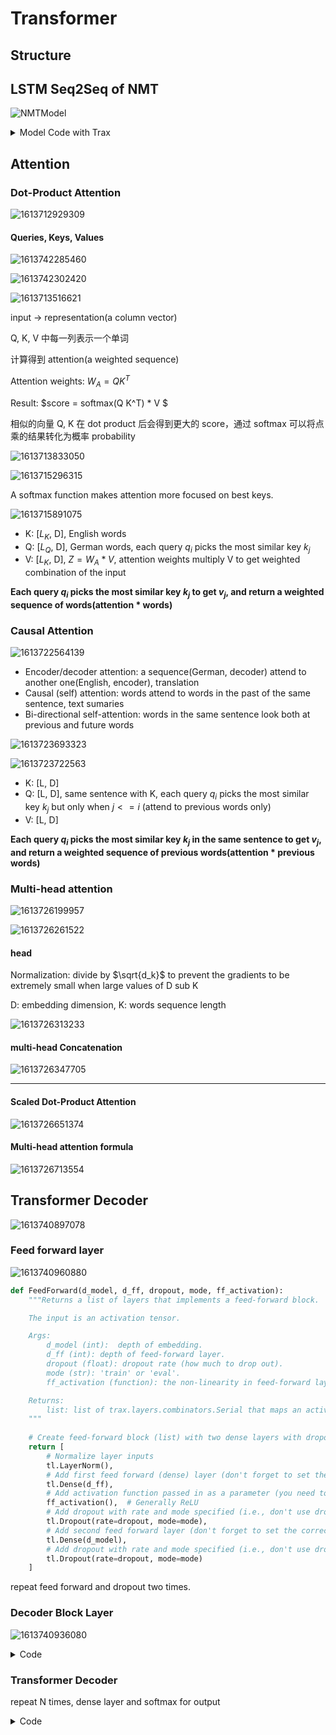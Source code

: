 # Transformer

## Structure





## LSTM Seq2Seq of NMT 

![NMTModel](images/NMTModel-1613742442123.png)

<details>
<summary>Model Code with Trax</summary>

``` python
def NMTAttn(input_vocab_size=33300,
    target_vocab_size=33300,
    d_model=1024,
    n_encoder_layers=2,
    n_decoder_layers=2,
    n_attention_heads=4,
    attention_dropout=0.0,
    mode='train'):
    """Returns an LSTM sequence-to-sequence model with attention.

    The input to the model is a pair (input tokens, target tokens), e.g.,
    an English sentence (tokenized) and its translation into German (tokenized).

    Args:
    input_vocab_size: int: vocab size of the input
    target_vocab_size: int: vocab size of the target
    d_model: int:  depth of embedding (n_units in the LSTM cell)
    n_encoder_layers: int: number of LSTM layers in the encoder
    n_decoder_layers: int: number of LSTM layers in the decoder after attention
    n_attention_heads: int: number of attention heads
    attention_dropout: float, dropout for the attention layer
    mode: str: 'train', 'eval' or 'predict', predict mode is for fast inference

    Returns:
    A LSTM sequence-to-sequence model with attention.
    """

    ### START CODE HERE (REPLACE INSTANCES OF `None` WITH YOUR CODE) ###

    # Step 0: call the helper function to create layers for the input encoder
    input_encoder = input_encoder_fn(input_vocab_size, d_model, n_encoder_layers)

    # Step 0: call the helper function to create layers for the pre-attention decoder
    pre_attention_decoder = pre_attention_decoder_fn(mode, target_vocab_size, d_model)

    # Step 1: create a serial network
    model = tl.Serial( 

    # Step 2: copy input tokens and target tokens as they will be needed later.
    tl.Select([0, 1, 0, 1]),

    # Step 3: run input encoder on the input and pre-attention decoder the target.
    tl.Parallel(input_encoder, pre_attention_decoder),

    # Step 4: prepare queries, keys, values and mask for attention.
    tl.Fn('PrepareAttentionInput', prepare_attention_input, n_out=4),

    # Step 5: run the AttentionQKV layer
    # nest it inside a Residual layer to add to the pre-attention decoder activations(i.e. queries)
    tl.Residual(tl.AttentionQKV(d_feature=d_model, n_heads=n_attention_heads, dropout=attention_dropout, mode=mode)),

    # Step 6: drop attention mask (i.e. index = None
    tl.Select([0, 2]),

    # Step 7: run the rest of the RNN decoder
    [tl.LSTM(d_model) for _ in range(n_encoder_layers)],

    # Step 8: prepare output by making it the right size
    tl.Dense(target_vocab_size),

    # Step 9: Log-softmax for output
    tl.LogSoftmax(axis=-1)
    )

	### END CODE HERE

	return model
```

</details>

## Attention

### Dot-Product Attention

![1613712929309](images/1613712929309.png)

#### Queries, Keys, Values

![1613742285460](images/1613742285460.png)

![1613742302420](images/1613742302420.png)

![1613713516621](images/1613713516621.png)

input -> representation(a column vector)

Q, K, V 中每一列表示一个单词

计算得到 attention(a weighted sequence)

Attention weights: $W_A = Q K^T$ 

Result: $score = softmax(Q K^T) * V $

相似的向量 Q, K 在 dot product 后会得到更大的 score，通过 softmax 可以将点乘的结果转化为概率 probability

![1613713833050](images/1613713833050.png)

![1613715296315](images/1613715296315.png)

A softmax function makes attention more focused on best keys.

![1613715891075](images/1613715891075.png)

- K: [$L_K$, D], English words
- Q: [$L_Q$, D], German words, each query $q_i$ picks the most similar key $k_j$
- V: [$L_K$, D],   $Z = W_A*V$, attention weights multiply V to get weighted combination of the input

**Each query $q_i$ picks the most similar key $k_j$ to get $v_j$, and return a weighted sequence of words(attention * words)**

### Causal Attention

![1613722564139](images/1613722564139.png)

- Encoder/decoder attention: a sequence(German, decoder) attend to another one(English, encoder), translation
- Causal (self) attention: words attend to words in the past of the same sentence, text sumaries
- Bi-directional self-attention: words in the same sentence look both at previous and future words

![1613723693323](images/1613723693323.png)

![1613723722563](images/1613723722563.png)

- K: [L, D]
- Q: [L, D], same sentence with K, each query $q_i$ picks the most similar key $k_j$ but only when $j <= i$ (attend to previous words only)
- V: [L, D]

**Each query $q_i$ picks the most similar key $k_j$ in the same sentence to get $v_j$, and return a weighted sequence of previous words(attention * previous words)**

### Multi-head attention

![1613726199957](images/1613726199957.png)

![1613726261522](images/1613726261522.png)

#### head

Normalization: divide by $\sqrt{d_k}$ to prevent the gradients to be extremely small when large values of D sub K

D: embedding dimension, K: words sequence length

![1613726313233](images/1613726313233.png)

#### multi-head Concatenation

![1613726347705](images/1613726347705.png)

****

#### Scaled Dot-Product Attention

![1613726651374](images/1613726651374.png)

#### Multi-head attention formula

![1613726713554](images/1613726713554.png)

## Transformer Decoder

![1613740897078](images/1613740897078.png)

### Feed forward layer

![1613740960880](images/1613740960880.png)

``` python
def FeedForward(d_model, d_ff, dropout, mode, ff_activation):
    """Returns a list of layers that implements a feed-forward block.

    The input is an activation tensor.

    Args:
        d_model (int):  depth of embedding.
        d_ff (int): depth of feed-forward layer.
        dropout (float): dropout rate (how much to drop out).
        mode (str): 'train' or 'eval'.
        ff_activation (function): the non-linearity in feed-forward layer.

    Returns:
        list: list of trax.layers.combinators.Serial that maps an activation tensor to an activation tensor.
    """
    
    # Create feed-forward block (list) with two dense layers with dropout and input normalized
    return [ 
        # Normalize layer inputs
        tl.LayerNorm(), 
        # Add first feed forward (dense) layer (don't forget to set the correct value for n_units)
        tl.Dense(d_ff), 
        # Add activation function passed in as a parameter (you need to call it!)
        ff_activation(),  # Generally ReLU
        # Add dropout with rate and mode specified (i.e., don't use dropout during evaluation)
        tl.Dropout(rate=dropout, mode=mode), 
        # Add second feed forward layer (don't forget to set the correct value for n_units)
        tl.Dense(d_model), 
        # Add dropout with rate and mode specified (i.e., don't use dropout during evaluation)
        tl.Dropout(rate=dropout, mode=mode) 
    ]
```

repeat feed forward and dropout two times.

### Decoder Block Layer

![1613740936080](images/1613740936080.png)

<details>
<summary>Code</summary>

``` python
def DecoderBlock(d_model, d_ff, n_heads,
                 dropout, mode, ff_activation):
    """Returns a list of layers that implements a Transformer decoder block.

    The input is an activation tensor.

    Args:
        d_model (int):  depth of embedding.
        d_ff (int): depth of feed-forward layer.
        n_heads (int): number of attention heads.
        dropout (float): dropout rate (how much to drop out).
        mode (str): 'train' or 'eval'.
        ff_activation (function): the non-linearity in feed-forward layer.

    Returns:
        list: list of trax.layers.combinators.Serial that maps an activation tensor to an activation tensor.
    """
        
    # Add list of two Residual blocks: the attention with normalization and dropout and feed-forward blocks
    return [
      tl.Residual(
          # Normalize layer input
          tl.LayerNorm(), 
          # Add causal attention 
          tl.CausalAttention(d_model, n_heads=n_heads, dropout=dropout, mode=mode) 
        ),
      tl.Residual(
          # Add feed-forward block
          # We don't need to normalize the layer inputs here. The feed-forward block takes care of that for us.
          FeedForward(d_model, d_ff, dropout, mode, ff_activation)
        ),
      ]
```

</details>

### Transformer Decoder

repeat N times, dense layer and softmax for output

<details>
<summary>Code</summary>

``` python
def TransformerLM(vocab_size=33300,
                  d_model=512,
                  d_ff=2048,
                  n_layers=6,
                  n_heads=8,
                  dropout=0.1,
                  max_len=4096,
                  mode='train',
                  ff_activation=tl.Relu):
    """Returns a Transformer language model.

    The input to the model is a tensor of tokens. (This model uses only the
    decoder part of the overall Transformer.)

    Args:
        vocab_size (int): vocab size.
        d_model (int):  depth of embedding.
        d_ff (int): depth of feed-forward layer.
        n_layers (int): number of decoder layers.
        n_heads (int): number of attention heads.
        dropout (float): dropout rate (how much to drop out).
        max_len (int): maximum symbol length for positional encoding.
        mode (str): 'train', 'eval' or 'predict', predict mode is for fast inference.
        ff_activation (function): the non-linearity in feed-forward layer.

    Returns:
        trax.layers.combinators.Serial: A Transformer language model as a layer that maps from a tensor of tokens
        to activations over a vocab set.
    """
    
    # Create stack (list) of decoder blocks with n_layers with necessary parameters
    decoder_blocks = [ 
        DecoderBlock(d_model, d_ff, n_heads, dropout, mode, ff_activation) for _ in range(n_layers)] 

    # Create the complete model as written in the figure
    return tl.Serial(
        # Use teacher forcing (feed output of previous step to current step)
        tl.ShiftRight(mode=mode), 
        # Add embedding inputs and positional encoder
        PositionalEncoder(vocab_size, d_model, dropout, max_len, mode),
        # Add decoder blocks
        decoder_blocks, 
        # Normalize layer
        tl.LayerNorm(), 

        # Add dense layer of vocab_size (since need to select a word to translate to)
        # (a.k.a., logits layer. Note: activation already set by ff_activation)
        tl.Dense(vocab_size), 
        # Get probabilities with Logsoftmax
        tl.LogSoftmax() 
    )
```

</details>
